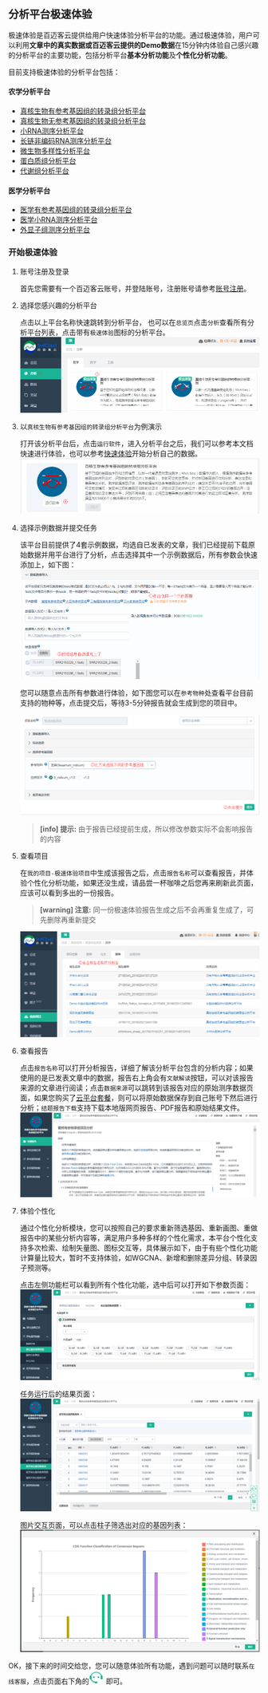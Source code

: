 ## 分析平台极速体验
极速体验是百迈客云提供给用户快速体验分析平台的功能。通过极速体验，用户可以利用**文章中的真实数据或百迈客云提供的Demo数据**在15分钟内体验自己感兴趣的分析平台的主要功能，包括分析平台**基本分析功能**及**个性化分析功能**。

目前支持极速体验的分析平台包括：
#### 农学分析平台
* [真核生物有参考基因组的转录组分析平台](https://international.biocloud.net/zh/software/agriculture/detail/8a817f674fd9e535014fda7080080a9b)
* [真核生物无参考基因组的转录组分析平台](https://international.biocloud.net/zh/software/agriculture/detail/8a817f674fd9e535014fda7131d30a9f)
* [小RNA测序分析平台](https://international.biocloud.net/zh/software/agriculture/detail/8a817f674fd9e535014fda728ed70aa9)
* [长链非编码RNA测序分析平台](https://international.biocloud.net/zh/software/agriculture/detail/8a817f674fd9e535014fda734dd30aad)
* [微生物多样性分析平台](https://international.biocloud.net/zh/software/agriculture/detail/8a817f674fd9e535014fda746c8f0ac1)
* [蛋白质组分析平台](https://international.biocloud.net/zh/software/agriculture/detail/8a8300b2643577f3016439ffb79b0169)
* [代谢组分析平台](https://international.biocloud.net/zh/software/agriculture/detail/8a8300b2643577f301643a00c88f016e)

#### 医学分析平台
* [医学有参考基因组的转录组分析平台](https://international.biocloud.net/zh/software/medical/detail/8a8300b85373df4b015373f16e1a0037)
* [医学小RNA测序分析平台](https://international.biocloud.net/zh/software/medical/detail/8a8300b853639d27015363a1766f002c)
* [外显子组测序分析平台](https://international.biocloud.net/zh/software/medical/detail/8a817f674fd9e535014fda73caae0ab3)

### 开始极速体验
1. 账号注册及登录

    首先您需要有一个百迈客云账号，并登陆账号，注册账号请参考[账号注册](../get-started/account-settings.md)。
2. 选择您感兴趣的分析平台
    
    点击以上平台名称快速跳转到分析平台， 也可以在`总览页`点击`分析`查看所有分析平台列表，点击带有`极速体验`图标的分析平台。
    ![app_list](./quick-use-workflow/app_list.png)
3. 以`真核生物有参考基因组的转录组分析平台`为例演示

    打开该分析平台后，点击`运行软件`，进入分析平台之后，我们可以参考本文档快速进行体验，也可以参考[快速体验](get-started/quick-start.md)开始分析自己的数据。
    ![ref_run](./quick-use-workflow/ref_run.png)
4. 选择示例数据并提交任务

    该平台目前提供了4套示例数据，均选自已发表的文章，我们已经提前下载原始数据并用平台进行了分析，点击选择其中一个示例数据后，所有参数会快速添加上，如下图：
    ![select_tiyan_data](./quick-use-workflow/select_tiyan_data.png)
    
    您可以随意点击所有参数进行体验，如下图您可以在`参考物种`处查看平台目前支持的物种等，点击提交后，等待3-5分钟报告就会生成到您的项目中。
   
    ![change_parameter](./quick-use-workflow/change_parameter.png)
    
    > **[info] 提示:** 由于报告已经提前生成，所以修改参数实际不会影响报告的内容

5. 查看项目

    在`我的项目-极速体验项目`中生成该报告之后，点击`报告名称`可以查看报告，并体验个性化分析功能，如果还没生成，请品尝一杯咖啡之后您再来刷新此页面，应该可以看到多出的一份报告。
    
    > **[warning] 注意:** 同一份极速体验报告生成之后不会再重复生成了，可先删除再重新提交

    ![jisu_project](./quick-use-workflow/jisu_project.png)
6. 查看报告

    点击`报告名称`可以打开分析报告，详细了解该分析平台包含的分析内容；如果使用的是已发表文章中的数据，报告右上角会有`文献解读`按钮，可以对该报告来源的文章进行阅读；点击`数据来源`可以跳转到该报告对应的原始测序数据页面，如果您购买了[云平台套餐](get-started/account-settings.md)，则可以将原始数据保存到自己账号下然后进行分析；`结题报告下载`支持下载本地版网页报告、PDF报告和原始结果文件。
    ![jisu_report](./quick-use-workflow/jisu_report.png)
7. 体验个性化

    通过个性化分析模块，您可以按照自己的要求重新筛选基因、重新画图、重做报告中的某些分析内容等，满足用户多种多样的个性化需求，本平台个性化支持多次检索、绘制矢量图、图标交互等，具体展示如下，由于有些个性化功能计算量比较大，暂时不支持体验，如WGCNA、新增和删除差异分组、转录因子预测等。
    
    点击左侧功能栏可以看到所有个性化功能，选中后可以打开如下参数页面：
    ![input_parameter](./quick-use-workflow/input_parameter.png)
    
    任务运行后的结果页面：
    ![personal_result1](./quick-use-workflow/personal_result1.png)
    
    图片交互页面，可以点击柱子筛选出对应的基因列表：
    ![interactive_img](./quick-use-workflow/interactive_img.png)

OK，接下来的时间交给您，您可以随意体验所有功能，遇到问题可以随时联系`在线客服`，点击页面右下角的![online_surport](../basic-img/online_surport.png) 即可。